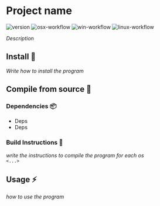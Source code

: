 # Project name


![version](https://img.shields.io/badge/version-0.0-blue)
![osx-workflow]()
![win-workflow]()
![linux-workflow](https://github.com/AdamEssemaali/rust-template/actions/workflows/gh-actions-linux.yml/badge.svg) <!-- insert your name and the repo name-->

*Description*


## Install 🎁
*Write how to install the program*


## Compile from source 🚀
### Dependencies 📦
- Deps 
- Deps 
### Build Instructions 💾
*write the instructions to compile the program for each os*<br>
`<...>`

## Usage ⚡️
*how to use the program*